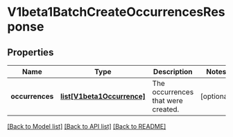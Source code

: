 # V1beta1BatchCreateOccurrencesResponse

## Properties
Name | Type | Description | Notes
------------ | ------------- | ------------- | -------------
**occurrences** | [**list[V1beta1Occurrence]**](V1beta1Occurrence.md) | The occurrences that were created. | [optional] 

[[Back to Model list]](../README.md#documentation-for-models) [[Back to API list]](../README.md#documentation-for-api-endpoints) [[Back to README]](../README.md)


